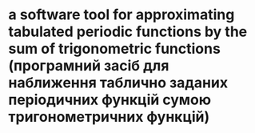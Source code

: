 # a software tool for approximating tabulated periodic functions by the sum of trigonometric functions (програмний засіб для наближення таблично заданих періодичних функцій сумою тригонометричних функцій)
